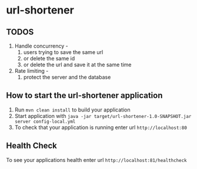 # url-shortener

TODOS
---
1. Handle concurrency -
   1. users trying to save the same url 
   2. or delete the same id 
   3. or delete the url and save it at the same time
2. Rate limiting -
   1. protect the server and the database

How to start the url-shortener application
---

1. Run `mvn clean install` to build your application
1. Start application with `java -jar target/url-shortener-1.0-SNAPSHOT.jar server config-local.yml`
1. To check that your application is running enter url `http://localhost:80`

Health Check
---

To see your applications health enter url `http://localhost:81/healthcheck`

